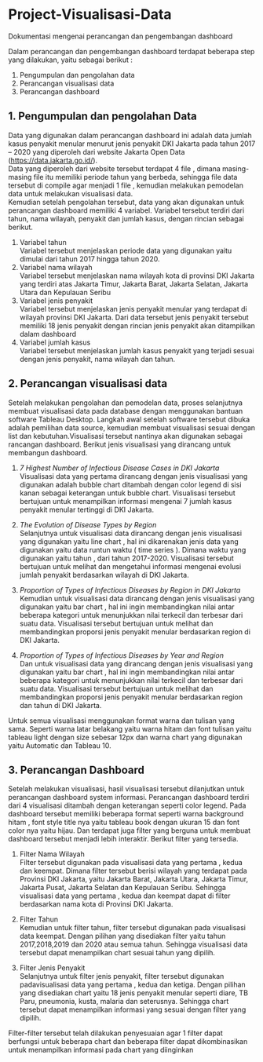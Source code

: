 # Project-Visualisasi-Data
Dokumentasi mengenai perancangan dan pengembangan dashboard

Dalam perancangan dan pengembangan dashboard terdapat beberapa step yang dilakukan, yaitu sebagai berikut :
1. Pengumpulan dan pengolahan data
2. Perancangan visualisasi data
3. Perancangan dashboard

## 1. Pengumpulan dan pengolahan Data
  Data yang digunakan dalam perancangan dashboard ini adalah data jumlah kasus penyakit menular menurut jenis penyakit DKI Jakarta pada tahun 2017 – 2020 yang diperoleh dari website Jakarta Open Data (<https://data.jakarta.go.id/>).  
  Data yang diperoleh dari website tersebut terdapat 4 file , dimana masing-masing file itu memiliki periode tahun yang berbeda, sehingga file data tersebut di compile agar menjadi 1 file , kemudian melakukan pemodelan data untuk melakukan visualisasi data.  
  Kemudian setelah pengolahan tersebut, data yang akan digunakan untuk perancangan dashboard memiliki 4 variabel. Variabel tersebut terdiri dari tahun, nama wilayah, penyakit dan jumlah kasus, dengan rincian sebagai berikut.
  1. Variabel tahun  
     Variabel tersebut menjelaskan periode data yang digunakan yaitu dimulai dari tahun 2017 hingga tahun 2020.
  2. Variabel nama wilayah  
     Variabel tersebut menjelaskan nama wilayah kota di provinsi DKI Jakarta yang terdiri atas Jakarta Timur, Jakarta Barat, Jakarta Selatan, Jakarta Utara dan Kepulauan   Seribu
  3. Variabel jenis penyakit  
     Variabel tersebut menjelaskan jenis penyakit menular yang terdapat di wilayah provinsi DKI Jakarta. Dari data tersebut jenis penyakit tersebut memiliki 18 jenis       penyakit dengan rincian jenis penyakit akan ditampilkan dalam dashboard
  4. Variabel jumlah kasus  
     Variabel tersebut menjelaskan jumlah kasus penyakit yang terjadi sesuai dengan jenis penyakit, nama wilayah dan tahun.

 ## 2. Perancangan visualisasi data
  Setelah melakukan pengolahan dan pemodelan data, proses selanjutnya membuat visualisasi data pada database dengan menggunakan bantuan software Tableau Desktop. Langkah awal setelah software tersebut dibuka adalah pemilihan data source, kemudian membuat visualisasi sesuai dengan list dan kebutuhan.Visualisasi tersebut nantinya akan digunakan sebagai rancangan dashboard. Berikut jenis visualisasi yang dirancang untuk membangun dashboard.
  1. *7 Highest Number of Infectious Disease Cases in DKI Jakarta*  
    Visualisasi data yang pertama dirancang dengan jenis visualisasi yang digunakan adalah bubble chart ditambah dengan color legend di sisi kanan sebagai keterangan untuk bubble chart. Visualisasi tersebut bertujuan untuk menampilkan informasi mengenai 7 jumlah kasus penyakit menular tertinggi di DKI Jakarta.

  2.	*The Evolution of Disease Types by Region*  
    Selanjutnya untuk visualisasi data dirancang dengan jenis visualisasi yang digunakan yaitu line chart  , hal ini dikarenakan jenis    data yang digunakan yaitu data runtun waktu ( time series ). Dimana waktu yang digunakan yaitu tahun , dari tahun 2017-2020. Visualisasi tersebut bertujuan untuk melihat dan mengetahui informasi mengenai evolusi jumlah penyakit berdasarkan wilayah di DKI Jakarta.
    
  3.	*Proportion of Types of Infectious Diseases by Region in DKI Jakarta*  
    Kemudian untuk visualisasi data dirancang dengan jenis visualisasi yang digunakan yaitu bar chart  , hal ini ingin membandingkan nilai antar beberapa kategori untuk menunjukkan nilai terkecil dan terbesar dari suatu data. Visualisasi tersebut bertujuan untuk melihat dan membandingkan proporsi jenis penyakit menular berdasarkan region di DKI Jakarta. 

  4.	*Proportion of Types of Infectious Diseases by Year and Region*  
    Dan untuk visualisasi data yang dirancang dengan jenis visualisasi yang digunakan yaitu bar chart  , hal ini ingin membandingkan nilai antar beberapa kategori untuk menunjukkan nilai terkecil dan terbesar dari suatu data. Visualisasi tersebut bertujuan untuk melihat dan membandingkan proporsi jenis penyakit menular berdasarkan region dan tahun di DKI Jakarta.   
  
  Untuk semua visualisasi menggunakan format warna dan tulisan yang sama. Seperti warna latar belakang yaitu warna hitam dan font tulisan yaitu tableau light dengan size sebesar 12px dan warna chart yang digunakan yaitu Automatic dan Tableau 10.

## 3. Perancangan Dashboard
  Setelah melakukan visualisasi, hasil visualisasi tersebut dilanjutkan untuk perancangan dashboard system informasi. Perancangan dashboard terdiri dari 4 visualisasi ditambah dengan keterangan seperti color legend. Pada dashboard tersebut memiliki beberapa format seperti warna background hitam , font style title nya yaitu tableau book dengan ukuran 15 dan font color nya yaitu hijau. Dan terdapat juga filter yang berguna untuk membuat dashboard tersebut menjadi lebih interaktir. Berikut filter yang tersedia.
  1.	Filter Nama Wilayah  
    Filter tersebut digunakan pada visualisasi data yang pertama , kedua dan keempat. Dimana filter tersebut berisi wilayah yang terdapat pada Provinsi DKI Jakarta, yaitu Jakarta Barat, Jakarta Utara, Jakarta Timur, Jakarta Pusat, Jakarta Selatan dan Kepulauan Seribu. Sehingga visualisasi data yang pertama , kedua dan keempat dapat di filter berdasarkan nama kota di Provinsi DKI Jakarta.

  2.	Filter Tahun  
   Kemudian untuk filter tahun, filter tersebut digunakan pada visualisasi data keempat. Dengan pilihan yang disediakan filter yaitu tahun 2017,2018,2019 dan 2020 atau semua tahun. Sehingga visualisasi data tersebut dapat menampilkan chart sesuai tahun yang dipilih.

  3.	Filter Jenis Penyakit  
   Selanjutnya untuk filter jenis penyakit, filter tersebut digunakan padavisualisasi data yang pertama , kedua dan ketiga. Dengan pilihan yang disediakan chart yaitu 18 jenis penyakit menular seperti diare, TB Paru, pneumonia, kusta, malaria dan seterusnya. Sehingga chart tersebut dapat menampilkan informasi yang sesuai dengan filter yang dipilih.  
  
Filter-filter tersebut telah dilakukan penyesuaian agar 1 filter dapat berfungsi untuk beberapa chart dan beberapa filter dapat dikombinasikan untuk menampilkan informasi pada chart yang diinginkan

